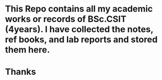 # This Repo contains all my academic works or records of BSc.CSIT (4years). I have collected the notes, ref books, and lab reports and stored them here.

# Thanks
